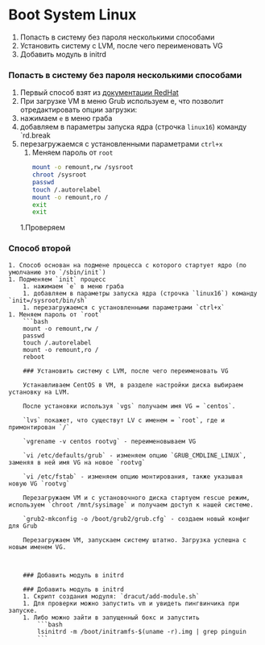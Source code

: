# Boot System Linux

1. Попасть в систему без пароля несколькими способами
1. Установить систему с LVM, после чего переименовать VG
1. Добавить модуль в initrd

### Попасть в систему без пароля несколькими способами
1. Первый способ взят из [документации RedHat](https://access.redhat.com/documentation/en-us/red_hat_enterprise_linux/7/html/system_administrators_guide/sec-terminal_menu_editing_during_boot#sec-Changing_and_Resetting_the_Root_Password)
1. При загрузке VM в меню Grub используем e, что позволит отредактировать опции загрузки:
1. нажимаем `e` в меню граба
1. добавляем в параметры запуска ядра (строчка `linux16`) команду `rd.break
1. перезагружаемся с установленными параметрами `ctrl+x`
   1. Меняем пароль от `root`
        ```bash
        mount -o remount,rw /sysroot
        chroot /sysroot
        passwd
        touch /.autorelabel
        mount -o remount,ro /
        exit
        exit
    1.Проверяем
### Способ второй

    1. Способ основан на подмене процесса с которого стартует ядро (по умолчанию это `/sbin/init`)
    1. Подменяем `init` процесс
        1. нажимаем `e` в меню граба
        1. добавляем в параметры запуска ядра (строчка `linux16`) команду `init=/sysroot/bin/sh`
        1. перезагружаемся с установленными параметрами `ctrl+x`
    1. Меняем пароль от `root`
        ```bash
        mount -o remount,rw /
        passwd
        touch /.autorelabel
        mount -o remount,ro /
        reboot

        ### Установить систему с LVM, после чего переименовать VG

        Устанавливаем CentOS в VM, в разделе настройки диска выбираем установку на LVM.

        После установки используя `vgs` получаем имя VG = `centos`.

        `lvs` покажет, что существут LV c именем = `root`, где и примонтирован `/`

        `vgrename -v centos rootvg` - переименовываем VG

        `vi /etc/defaults/grub` - изменяем опцию `GRUB_CMDLINE_LINUX`, заменяя в ней имя VG на новое `rootvg`

        `vi /etc/fstab` - изменяем опцию монтирования, также указывая новую VG `rootvg`

        Перезагружаем VM и с установочного диска стартуем rescue режим, используем `chroot /mnt/sysimage` и получаем доступ к нашей системе.

        `grub2-mkconfig -o /boot/grub2/grub.cfg` - создаем новый конфиг для Grub

        Перезагружаем VM, запускаем систему штатно. Загрузка успешна с новым именем VG.



        ### Добавить модуль в initrd

        ### Добавить модуль в initrd
        1. Скрипт создания модуля: `dracut/add-module.sh`
        1. Для проверки можно запустить vm и увидеть пингвинчика при запуске.
        1. Либо можно зайти в запущенный бокс и запустить
            ```bash
            lsinitrd -m /boot/initramfs-$(uname -r).img | grep pinguin
            ```
